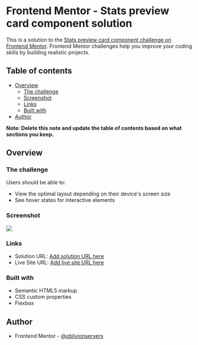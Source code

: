 # Frontend Mentor - Stats preview card component solution

This is a solution to the [Stats preview card component challenge on Frontend Mentor](https://www.frontendmentor.io/challenges/stats-preview-card-component-8JqbgoU62). Frontend Mentor challenges help you improve your coding skills by building realistic projects. 

## Table of contents

- [Overview](#overview)
  - [The challenge](#the-challenge)
  - [Screenshot](#screenshot)
  - [Links](#links)
  - [Built with](#built-with)
- [Author](#author)

**Note: Delete this note and update the table of contents based on what sections you keep.**

## Overview

### The challenge

Users should be able to:

- View the optimal layout depending on their device's screen size
- See hover states for interactive elements


### Screenshot

![](https://tinyurl.com/ycwyhl8r)


### Links

- Solution URL: [Add solution URL here](https://github.com/ivdevelopment/review-card)
- Live Site URL: [Add live site URL here](https://ivdevelopment.github.io/review-card/)


### Built with

- Semantic HTML5 markup
- CSS custom properties
- Flexbox


## Author

- Frontend Mentor - [@oblivionservers](https://www.frontendmentor.io/profile/oblivionservers)
